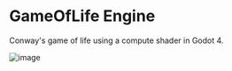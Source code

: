 # GameOfLife Engine

Conway's game of life using a compute shader in Godot 4.

![image](https://user-images.githubusercontent.com/51191280/196458945-3be33d49-3fa0-47a7-8b3f-4bfbb4fcbc13.png)

